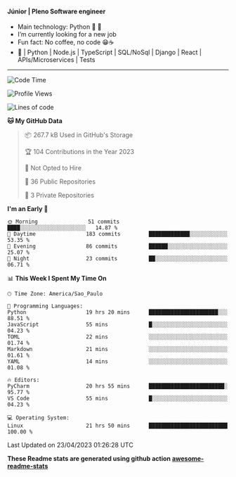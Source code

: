 #### Júnior | Pleno Software engineer 

- Main technology: Python 🐍 💖
- I’m currently looking for a new job
- Fun fact: No coffee, no code 😁☕
- 📖 | Python | Node.js | TypeScript | SQL/NoSql | Django | React | APIs/Microservices | Tests 
---
<!--START_SECTION:waka-->
![Code Time](http://img.shields.io/badge/Code%20Time-716%20hrs%2046%20mins-blue)

![Profile Views](http://img.shields.io/badge/Profile%20Views-0-blue)

![Lines of code](https://img.shields.io/badge/From%20Hello%20World%20I%27ve%20Written-10.6%20million%20lines%20of%20code-blue)

**🐱 My GitHub Data** 

> 📦 267.7 kB Used in GitHub's Storage 
 > 
> 🏆 104 Contributions in the Year 2023
 > 
> 🚫 Not Opted to Hire
 > 
> 📜 36 Public Repositories 
 > 
> 🔑 3 Private Repositories 
 > 
**I'm an Early 🐤** 

```text
🌞 Morning                51 commits          ████░░░░░░░░░░░░░░░░░░░░░   14.87 % 
🌆 Daytime                183 commits         █████████████░░░░░░░░░░░░   53.35 % 
🌃 Evening                86 commits          ██████░░░░░░░░░░░░░░░░░░░   25.07 % 
🌙 Night                  23 commits          ██░░░░░░░░░░░░░░░░░░░░░░░   06.71 % 
```


📊 **This Week I Spent My Time On** 

```text
🕑︎ Time Zone: America/Sao_Paulo

💬 Programming Languages: 
Python                   19 hrs 20 mins      ██████████████████████░░░   88.51 % 
JavaScript               55 mins             █░░░░░░░░░░░░░░░░░░░░░░░░   04.23 % 
TOML                     22 mins             ░░░░░░░░░░░░░░░░░░░░░░░░░   01.74 % 
Markdown                 21 mins             ░░░░░░░░░░░░░░░░░░░░░░░░░   01.61 % 
YAML                     14 mins             ░░░░░░░░░░░░░░░░░░░░░░░░░   01.08 % 

🔥 Editors: 
PyCharm                  20 hrs 55 mins      ████████████████████████░   95.77 % 
VS Code                  55 mins             █░░░░░░░░░░░░░░░░░░░░░░░░   04.23 % 

💻 Operating System: 
Linux                    21 hrs 50 mins      █████████████████████████   100.00 % 
```


 Last Updated on 23/04/2023 01:26:28 UTC
<!--END_SECTION:waka-->

**These Readme stats are generated using github action [awesome-readme-stats](https://github.com/anmol098/waka-readme-stats)**
